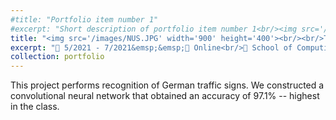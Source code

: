 ```yaml
---
#title: "Portfolio item number 1"
#excerpt: "Short description of portfolio item number 1<br/><img src='/images/500x300.png'>"
title: "<img src='/images/NUS.JPG' width='900' height='400'><br/><br/>Traffic Sign Recognition"
excerpt: "📅 5/2021 - 7/2021&emsp;&emsp;📍 Online<br/>🏫 School of Computing, National University of Singapore<br/>🏷️ Convolutional neural network, German Traffic Sign Recognition Benchmark<br/>"
collection: portfolio
---
```


This project performs recognition of German traffic signs. We constructed a convolutional neural network that obtained an accuracy of 97.1% -- highest in the class.


 